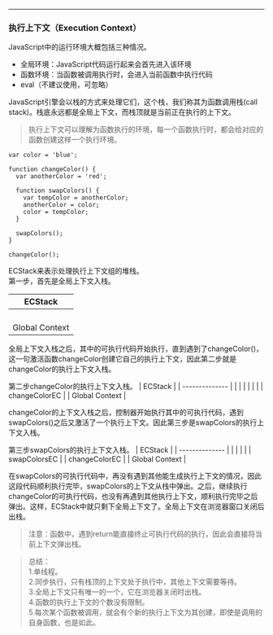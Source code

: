 
---
### 执行上下文（Execution Context）
JavaScript中的运行环境大概包括三种情况。
- 全局环境：JavaScript代码运行起来会首先进入该环境
- 函数环境：当函数被调用执行时，会进入当前函数中执行代码
- eval（不建议使用，可忽略）

JavaScript引擎会以栈的方式来处理它们，这个栈，我们称其为函数调用栈(call stack)。栈底永远都是全局上下文，而栈顶就是当前正在执行的上下文。
> 执行上下文可以理解为函数执行的环境，每一个函数执行时，都会给对应的函数创建这样一个执行环境。
```
var color = 'blue';

function changeColor() {
  var anotherColor = 'red';

  function swapColors() {
    var tempColor = anotherColor;
    anotherColor = color;
    color = tempColor;
  }

  swapColors();
}

changeColor();
```
ECStack来表示处理执行上下文组的堆栈。  
第一步，首先是全局上下文入栈。  

| ECStack        |
| -------------- |
|                |
|                |
|                |
|                |
| Global Context |

全局上下文入栈之后，其中的可执行代码开始执行，直到遇到了changeColor()，这一句激活函数changeColor创建它自己的执行上下文，因此第二步就是changeColor的执行上下文入栈。 

第二步changeColor的执行上下文入栈。
| ECStack        |
| -------------- |
|                |
|                |
|                |
| changeColorEC  |
| Global Context |

changeColor的上下文入栈之后，控制器开始执行其中的可执行代码，遇到swapColors()之后又激活了一个执行上下文。因此第三步是swapColors的执行上下文入栈。  

第三步swapColors的执行上下文入栈。
| ECStack        |
| -------------- |
|                |
|                |
| swapColorsEC   |
| changeColorEC  |
| Global Context |

在swapColors的可执行代码中，再没有遇到其他能生成执行上下文的情况，因此这段代码顺利执行完毕，swapColors的上下文从栈中弹出。之后，继续执行changeColor的可执行代码，也没有再遇到其他执行上下文，顺利执行完毕之后弹出。这样，ECStack中就只剩下全局上下文了。全局上下文在浏览器窗口关闭后出栈。

> 注意：函数中，遇到return能直接终止可执行代码的执行，因此会直接将当前上下文弹出栈。

>总结：  
1.单线程。  
2.同步执行，只有栈顶的上下文处于执行中，其他上下文需要等待。  
3.全局上下文只有唯一的一个，它在浏览器关闭时出栈。  
4.函数的执行上下文的个数没有限制。  
5.每次某个函数被调用，就会有个新的执行上下文为其创建，即使是调用的自身函数，也是如此。
